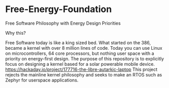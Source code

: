 # Free-Energy-Foundation
Free Software Philosophy with Energy Design Priorities

Why this?

Free Software today is like a king sized bed. What started on the 386, became a kernel with over 8 million lines of code. Today you can use Linux on microcontrollers, 64 core processors, but nothing user space with a priority on energy-first design. The purpose of this repository is to explicitly focus on designing a kernel based for a solar powerable mobile device. https://hackaday.io/project/177716-the-libre-autarkic-laptop
This project rejects the mainline kernel philosophy and seeks to make an RTOS such as Zephyr for userspace applications. 
